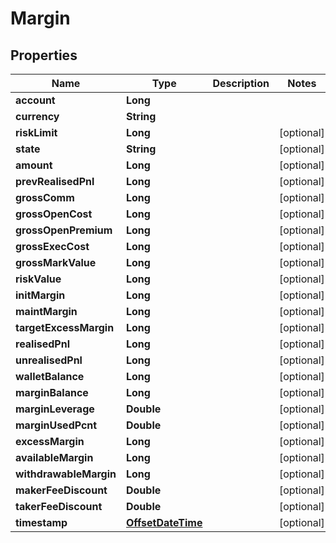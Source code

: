 
# Margin

## Properties
Name | Type | Description | Notes
------------ | ------------- | ------------- | -------------
**account** | **Long** |  | 
**currency** | **String** |  | 
**riskLimit** | **Long** |  |  [optional]
**state** | **String** |  |  [optional]
**amount** | **Long** |  |  [optional]
**prevRealisedPnl** | **Long** |  |  [optional]
**grossComm** | **Long** |  |  [optional]
**grossOpenCost** | **Long** |  |  [optional]
**grossOpenPremium** | **Long** |  |  [optional]
**grossExecCost** | **Long** |  |  [optional]
**grossMarkValue** | **Long** |  |  [optional]
**riskValue** | **Long** |  |  [optional]
**initMargin** | **Long** |  |  [optional]
**maintMargin** | **Long** |  |  [optional]
**targetExcessMargin** | **Long** |  |  [optional]
**realisedPnl** | **Long** |  |  [optional]
**unrealisedPnl** | **Long** |  |  [optional]
**walletBalance** | **Long** |  |  [optional]
**marginBalance** | **Long** |  |  [optional]
**marginLeverage** | **Double** |  |  [optional]
**marginUsedPcnt** | **Double** |  |  [optional]
**excessMargin** | **Long** |  |  [optional]
**availableMargin** | **Long** |  |  [optional]
**withdrawableMargin** | **Long** |  |  [optional]
**makerFeeDiscount** | **Double** |  |  [optional]
**takerFeeDiscount** | **Double** |  |  [optional]
**timestamp** | [**OffsetDateTime**](OffsetDateTime.md) |  |  [optional]



